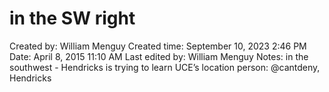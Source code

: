# in the SW right

Created by: William Menguy
Created time: September 10, 2023 2:46 PM
Date: April 8, 2015 11:10 AM
Last edited by: William Menguy
Notes: in the southwest - Hendricks is trying to learn UCE’s location
person: @cantdeny, Hendricks